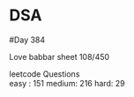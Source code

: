 # DSA

#Day 384

Love babbar sheet
    108/450
    
leetcode Questions   
easy : 151
medium: 216
hard: 29

 
